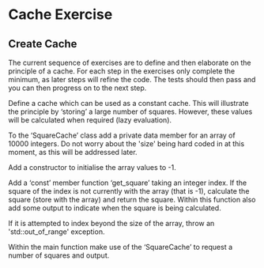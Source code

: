 # Cache Exercise

## Create Cache

The current sequence of exercises are to define and then elaborate on the principle of a cache.  For each step in the exercises only complete the minimum, as later steps will refine the code.  The tests should then pass and you can then progress on to the next step. 

Define a cache which can be used as a constant cache.  This will illustrate the principle by ‘storing’ a large number of squares.  However, these values will be calculated when required (lazy evaluation).

To the ‘SquareCache’ class add a private data member for an array of 10000 integers.  Do not worry about the 'size' being hard coded in at this moment, as this will be addressed later.

Add a constructor to initialise the array values to -1.

Add a ‘const’ member function ‘get_square’ taking an integer index.  If the square of the index is not currently with the array (that is -1), calculate the square (store with the array) and return the square.  Within this function also add some output to indicate when the square is being calculated.

If it is attempted to index beyond the size of the array, throw an 'std::out_of_range' exception.

Within the main function make use of the ‘SquareCache’ to request a number of squares and output.


